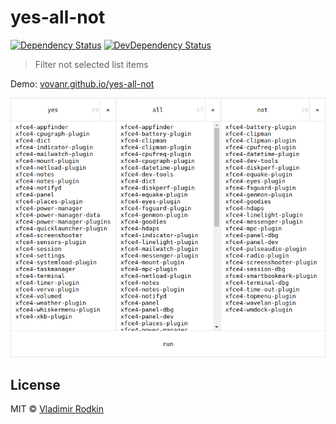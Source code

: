 # yes-all-not

[![Dependency Status][depstat-image]][depstat-url]
[![DevDependency Status][depstat-dev-image]][depstat-dev-url]

> Filter not selected list items

Demo: [vovanr.github.io/yes-all-not][demo]

![](preview.png)

## License
MIT © [Vladimir Rodkin](https://github.com/VovanR)

[demo]: http://vovanr.github.io/yes-all-not

[depstat-url]: https://david-dm.org/VovanR/yes-all-not
[depstat-image]: https://david-dm.org/VovanR/yes-all-not.svg?style=flat-square

[depstat-dev-url]: https://david-dm.org/VovanR/yes-all-not
[depstat-dev-image]: https://david-dm.org/VovanR/yes-all-not/dev-status.svg?style=flat-square
